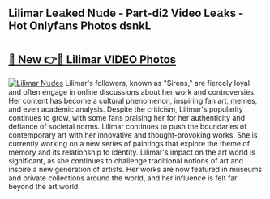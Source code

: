 ## Lilimar Le𝚊ked N𝚞de - Part-di2 Video Le𝚊ks - Hot Onlyf𝚊ns Photos dsnkL

# <h2><a href="http://ac29154.deff.icu/?id=Lilimar">🔗 New 👉🔴 Lilimar VIDEO Photos</a></h2>

[![Lilimar N𝚞des](https://i.imgur.com/rIISA9y.gif)](http://ac29154.deff.icu/?id=Lilimar)
Lilimar's followers, known as "Sirens," are fiercely loyal and often engage in online discussions about her work and controversies. Her content has become a cultural phenomenon, inspiring fan art, memes, and even academic analysis. Despite the criticism, Lilimar's popularity continues to grow, with some fans praising her for her authenticity and defiance of societal norms. Lilimar continues to push the boundaries of contemporary art with her innovative and thought-provoking works. She is currently working on a new series of paintings that explore the theme of memory and its relationship to identity. Lilimar's impact on the art world is significant, as she continues to challenge traditional notions of art and inspire a new generation of artists. Her works are now featured in museums and private collections around the world, and her influence is felt far beyond the art world.
